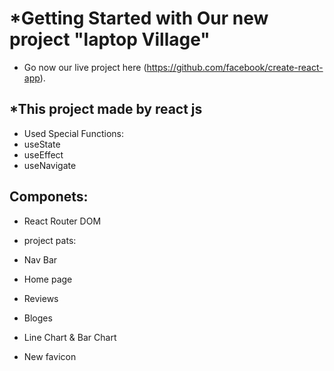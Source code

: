 #  *Getting Started with  Our new project "laptop Village"


* Go now our live project here (https://github.com/facebook/create-react-app).

## *This project made by react js
* Used Special Functions:
* useState
* useEffect
* useNavigate
## Componets:
* React Router DOM 

* project pats:
* Nav Bar
* Home page
* Reviews
* Bloges
* Line Chart & Bar Chart
* New favicon

